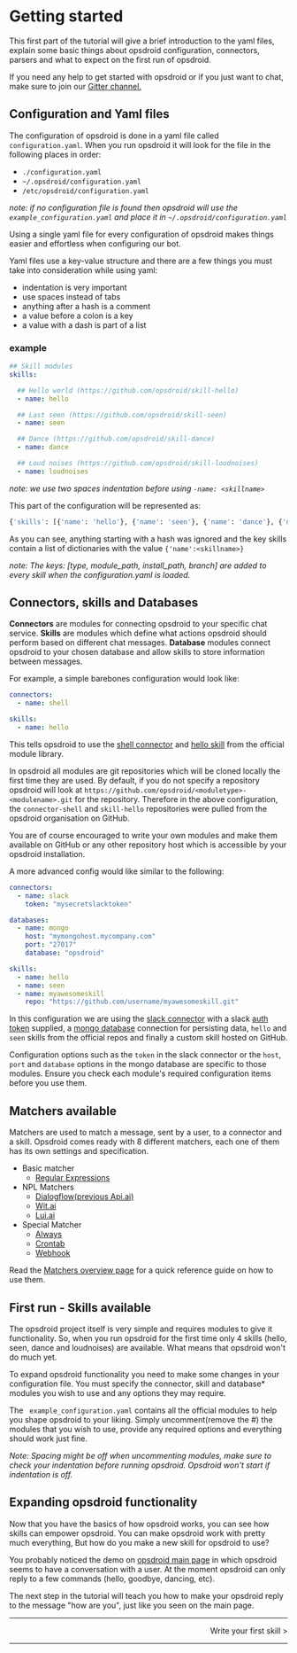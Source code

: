 # Getting started

This first part of the tutorial will give a brief introduction to the yaml files, explain some basic things about opsdroid configuration, connectors, parsers and what to expect on the first run of opsdroid.

If you need any help to get started with opsdroid or if you just want to chat, make sure to join our [Gitter channel.](https://gitter.im/opsdroid/)


## Configuration and Yaml files
The configuration of opsdroid is done in a yaml file called `configuration.yaml`.  When you run opsdroid it will look for the file in the following places in order: 

- `./configuration.yaml`
-  `~/.opsdroid/configuration.yaml`
- `/etc/opsdroid/configuration.yaml`

_note: if no configuration file is found then opsdroid will use the `example_configuration.yaml` and place it in `~/.opsdroid/configuration.yaml`_



Using a single yaml file for every configuration of opsdroid makes things easier and effortless when configuring our bot. 

Yaml files use a key-value structure and there are a few things you must take into consideration while using yaml:

- indentation is very important
- use spaces instead of tabs
- anything after a hash is a comment
- a value before a colon is a key 
- a value with a dash is part of a list

### example
```yaml
## Skill modules
skills:

  ## Hello world (https://github.com/opsdroid/skill-hello)
  - name: hello

  ## Last seen (https://github.com/opsdroid/skill-seen)
  - name: seen

  ## Dance (https://github.com/opsdroid/skill-dance)
  - name: dance

  ## Loud noises (https://github.com/opsdroid/skill-loudnoises)
  - name: loudnoises
```
_note: we use two spaces indentation before using `-name: <skillname>`_

This part of the configuration will be represented as:

```python
{'skills': [{'name': 'hello'}, {'name': 'seen'}, {'name': 'dance'}, {'name': 'loudnoises']}
```
As you can see, anything starting with a hash was ignored and the key skills contain a list of dictionaries with the value `{'name':<skillname>}`

_note: The keys: [type, module_path, install_path, branch] are added to every skill when the configuration.yaml is loaded._


## Connectors, skills and Databases
**Connectors** are modules for connecting opsdroid to your specific chat service. 
**Skills** are modules which define what actions opsdroid should perform based on different chat messages. 
**Database** modules connect opsdroid to your chosen database and allow skills to store information between messages.


For example, a simple barebones configuration would look like:

```yaml
connectors:
  - name: shell

skills:
  - name: hello
```

This tells opsdroid to use the [shell connector](https://github.com/opsdroid/connector-shell) and [hello skill](https://github.com/opsdroid/skill-hello) from the official module library.

In opsdroid all modules are git repositories which will be cloned locally the first time they are used. By default, if you do not specify a repository opsdroid will look at `https://github.com/opsdroid/<moduletype>-<modulename>.git` for the repository. Therefore in the above configuration, the `connector-shell` and `skill-hello` repositories were pulled from the opsdroid organisation on GitHub.

You are of course encouraged to write your own modules and make them available on GitHub or any other repository host which is accessible by your opsdroid installation.

A more advanced config would like similar to the following:

```yaml
connectors:
  - name: slack
    token: "mysecretslacktoken"

databases:
  - name: mongo
    host: "mymongohost.mycompany.com"
    port: "27017"
    database: "opsdroid"

skills:
  - name: hello
  - name: seen
  - name: myawesomeskill
    repo: "https://github.com/username/myawesomeskill.git"
```

In this configuration we are using the [slack connector](https://github.com/opsdroid/connector-slack) with a slack [auth token](https://api.slack.com/tokens) supplied, a [mongo database](https://github.com/opsdroid/database-mongo) connection for persisting data, `hello` and `seen` skills from the official repos and finally a custom skill hosted on GitHub.

Configuration options such as the `token` in the slack connector or the `host`, `port` and `database` options in the mongo database are specific to those modules. Ensure you check each module's required configuration items before you use them.



## Matchers available
Matchers are used to match a message, sent by a user, to a connector and a skill. Opsdroid comes ready with 8 different matchers, each one of them has its own settings and specification.

- Basic matcher
  - [Regular Expressions](matchers/regex.md)
- NPL Matchers
  - [Dialogflow(previous Api.ai)](matchers/dialogflow.md)
  - [Wit.ai](matchers/wit.ai.md)
  - [Lui.ai](matchers/lui.ai.md)
- Special Matcher
  - [Always](matchers/always.md)
  - [Crontab](matchers/crontab.md)
  - [Webhook](matchers/webhook)

Read the [Matchers overview page](matchers/overview) for a quick reference guide on how to use them.


## First run - Skills available
The opsdroid project itself is very simple and requires modules to give it functionality.  So, when you run opsdroid for the first time only 4 skills (hello, seen, dance and loudnoises) are available. What means that opsdroid won't do much yet.

To expand opsdroid functionality you need to make some changes in your configuration file. You must specify the connector, skill and database* modules you wish to use and any options they may require.

The ` example_configuration.yaml`  contains all the official modules to help you shape opsdroid to your liking. Simply uncomment(remove the #) the modules that you wish to use, provide any required options and everything should work just fine. 

_Note: Spacing might be off when uncommenting modules, make sure to check your indentation before running opsdroid. Opsdroid won't start if indentation is off._


## Expanding opsdroid functionality 
Now that you have the basics of how opsdroid works, you can see how skills can empower opsdroid. You can make opsdroid work with pretty much everything, But how do you make a new skill for opsdroid to use? 

You probably noticed the demo on [opsdroid main page](https://opsdroid.github.io) in which opsdroid seems to have a conversation with a user. At the moment opsdroid can only reply to a few commands (hello, goodbye, dancing, etc).


The next step in the tutorial will teach you how to make your opsdroid reply to the message "how are you", just like you seen on the main page. 

---
<p style="text-align: right;">Write your first skill > </p>

---

